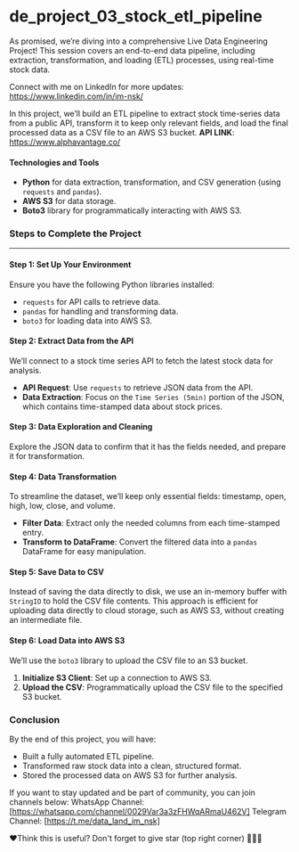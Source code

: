# de_project_03_stock_etl_pipeline
As promised, we’re diving into a comprehensive Live Data Engineering Project! This session covers an end-to-end data pipeline, including extraction, transformation, and loading (ETL) processes, using real-time stock data.

Connect with me on LinkedIn for more updates: https://www.linkedin.com/in/im-nsk/

In this project, we’ll build an ETL pipeline to extract stock time-series data from a public API, transform it to keep only relevant fields, and load the final processed data as a CSV file to an AWS S3 bucket.
**API LINK**: https://www.alphavantage.co/

#### **Technologies and Tools**

- **Python** for data extraction, transformation, and CSV generation (using `requests` and `pandas`).
- **AWS S3** for data storage.
- **Boto3** library for programmatically interacting with AWS S3.


### **Steps to Complete the Project**
---

#### **Step 1: Set Up Your Environment**
Ensure you have the following Python libraries installed:

- `requests` for API calls to retrieve data.
- `pandas` for handling and transforming data.
- `boto3` for loading data into AWS S3.


#### **Step 2: Extract Data from the API**
We’ll connect to a stock time series API to fetch the latest stock data for analysis.

- **API Request**: Use `requests` to retrieve JSON data from the API.
- **Data Extraction**: Focus on the `Time Series (5min)` portion of the JSON, which contains time-stamped data about stock prices.

#### **Step 3: Data Exploration and Cleaning**
Explore the JSON data to confirm that it has the fields needed, and prepare it for transformation.

#### **Step 4: Data Transformation**
To streamline the dataset, we’ll keep only essential fields: timestamp, open, high, low, close, and volume.

- **Filter Data**: Extract only the needed columns from each time-stamped entry.
- **Transform to DataFrame**: Convert the filtered data into a `pandas` DataFrame for easy manipulation.

#### **Step 5: Save Data to CSV**
Instead of saving the data directly to disk, we use an in-memory buffer with `StringIO` to hold the CSV file contents. This approach is efficient for uploading data directly to cloud storage, such as AWS S3, without creating an intermediate file.

#### **Step 6: Load Data into AWS S3**
We’ll use the `boto3` library to upload the CSV file to an S3 bucket.

1. **Initialize S3 Client**: Set up a connection to AWS S3.
2. **Upload the CSV**: Programmatically upload the CSV file to the specified S3 bucket.

### **Conclusion**
By the end of this project, you will have:

- Built a fully automated ETL pipeline.
- Transformed raw stock data into a clean, structured format.
- Stored the processed data on AWS S3 for further analysis.

If you want to stay updated and be part of community, you can join channels below: WhatsApp Channel: [https://whatsapp.com/channel/0029Var3a3zFHWqARmaU462V] Telegram Channel: [https://t.me/data_land_im_nsk]

❤️Think this is useful? Don't forget to give star (top right corner) 🌟🌟🌟

